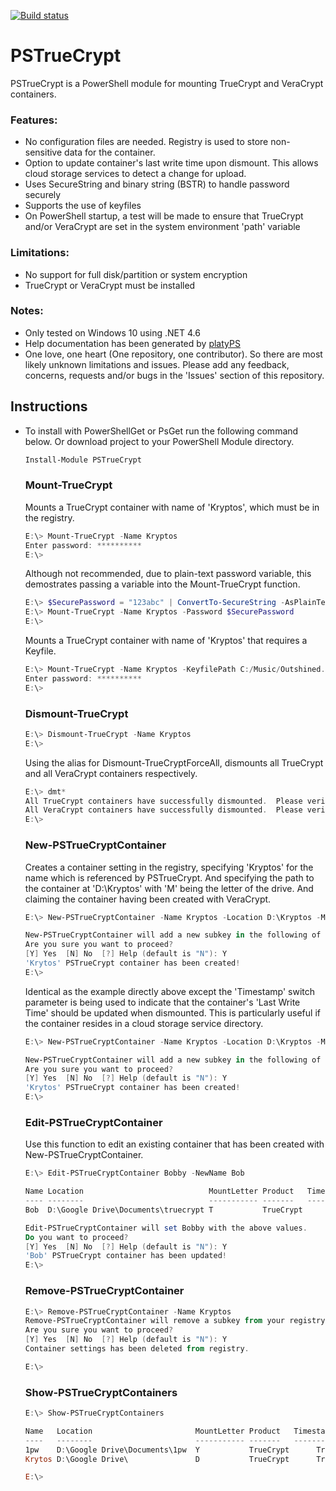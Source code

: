 [![Build status](https://ci.appveyor.com/api/projects/status/1dnmc2xm6k4s3pjh/branch/master?svg=true)](https://ci.appveyor.com/project/marckassay/pstruecrypt/branch/master)

# PSTrueCrypt
PSTrueCrypt is a PowerShell module for mounting TrueCrypt and VeraCrypt containers.  

### Features:
* No configuration files are needed.  Registry is used to store non-sensitive data for the container.
* Option to update container's last write time upon dismount. This allows cloud storage services to detect a change for upload.
* Uses SecureString and binary string (BSTR) to handle password securely
* Supports the use of keyfiles
* On PowerShell startup, a test will be made to ensure that TrueCrypt and/or VeraCrypt are set in the 
system environment 'path' variable 

### Limitations:
* No support for full disk/partition or system encryption
* TrueCrypt or VeraCrypt must be installed

### Notes:
* Only tested on Windows 10 using .NET 4.6
* Help documentation has been generated by [platyPS](https://github.com/PowerShell/platyPS)
* One love, one heart (One repository, one contributor).  So there are most likely unknown limitations and issues.
Please add any feedback, concerns, requests and/or bugs in the 'Issues' section of this repository.

## Instructions
* To install with PowerShellGet or PsGet run the following command below.  Or download project to your PowerShell Module directory.
	```powershell
	Install-Module PSTrueCrypt
	```

	### Mount-TrueCrypt

	Mounts a TrueCrypt container with name of 'Kryptos', which must be in the registry.
	```powershell
	E:\> Mount-TrueCrypt -Name Kryptos
	Enter password: **********
	E:\>
	```
	
	Although not recommended, due to plain-text password variable, this demostrates passing a variable into the 
	Mount-TrueCrypt function. 
	```powershell
	E:\> $SecurePassword = "123abc" | ConvertTo-SecureString -AsPlainText -Force
	E:\> Mount-TrueCrypt -Name Kryptos -Password $SecurePassword
	E:\>
	```

	Mounts a TrueCrypt container with name of 'Kryptos' that requires a Keyfile.
	```powershell
	E:\> Mount-TrueCrypt -Name Kryptos -KeyfilePath C:/Music/Outshined.mp3
	Enter password: **********
	E:\>
	```

	### Dismount-TrueCrypt

	```powershell
	E:\> Dismount-TrueCrypt -Name Kryptos
	E:\>
	```

	Using the alias for Dismount-TrueCryptForceAll, dismounts all TrueCrypt and all VeraCrypt containers respectively.
	```powershell
	E:\> dmt*
	All TrueCrypt containers have successfully dismounted.  Please verify.
	All VeraCrypt containers have successfully dismounted.  Please verify.
	E:\>
	```

	### New-PSTrueCryptContainer

	Creates a container setting in the registry, specifying 'Kryptos' for the name which is referenced by PSTrueCrypt.
	And specifying the path to the container at 'D:\Kryptos' with 'M' being the letter of the drive.  And claiming the
	container having been created with VeraCrypt.
	```powershell
	E:\> New-PSTrueCryptContainer -Name Kryptos -Location D:\Kryptos -MountLetter M -Product VeraCrypt

	New-PSTrueCryptContainer will add a new subkey in the following of your registry: HKCU:\SOFTWARE\PSTrueCrypt
	Are you sure you want to proceed?
	[Y] Yes  [N] No  [?] Help (default is "N"): Y
	'Krytos' PSTrueCrypt container has been created!
	E:\>
	```
	
	Identical as the example directly above except the 'Timestamp' switch parameter is being used to indicate that
	the container's 'Last Write Time' should be updated when dismounted.  This is particularly useful if the container resides
	in a cloud storage service directory.
	```powershell
	E:\> New-PSTrueCryptContainer -Name Kryptos -Location D:\Kryptos -MountLetter M -Product VeraCrypt -Timestamp

	New-PSTrueCryptContainer will add a new subkey in the following of your registry: HKCU:\SOFTWARE\PSTrueCrypt
	Are you sure you want to proceed?
	[Y] Yes  [N] No  [?] Help (default is "N"): Y
	'Krytos' PSTrueCrypt container has been created!
	E:\>
	```

	### Edit-PSTrueCryptContainer

	Use this function to edit an existing container that has been created with New-PSTrueCryptContainer.
	```powershell
	E:\> Edit-PSTrueCryptContainer Bobby -NewName Bob

	Name Location                            MountLetter Product   Timestamp
	---- --------                            ----------- -------   ---------
	Bob  D:\Google Drive\Documents\truecrypt T           TrueCrypt     False

	Edit-PSTrueCryptContainer will set Bobby with the above values.
	Do you want to proceed?
	[Y] Yes  [N] No  [?] Help (default is "N"): Y
	'Bob' PSTrueCrypt container has been updated!
	E:\>
	```

	### Remove-PSTrueCryptContainer

	```powershell
	E:\> Remove-PSTrueCryptContainer -Name Kryptos
	Remove-PSTrueCryptContainer will remove a subkey from your registry: HKCU:\SOFTWARE\PSTrueCrypt
	Are you sure you want to proceed?
	[Y] Yes  [N] No  [?] Help (default is "N"): Y
	Container settings has been deleted from registry.
	
	E:\>
	```

	### Show-PSTrueCryptContainers
	
	```powershell
	E:\> Show-PSTrueCryptContainers

	Name   Location                       MountLetter Product   Timestamp IsMounted Last Activity
	----   --------                       ----------- -------   --------- --------- ------------------
	1pw    D:\Google Drive\Documents\1pw  Y           TrueCrypt      True      True 7/04/2017 06:12:23
	Krytos D:\Google Drive\               D           TrueCrypt      True     False 5/10/2017 10:10:30

	E:\>
	```
